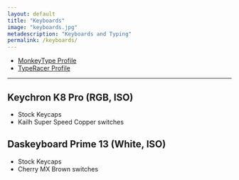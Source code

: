 ```yaml
---
layout: default
title: "Keyboards"
image: "keyboards.jpg"
metadescription: "Keyboards and Typing"
permalink: /keyboards/
---
```


- [MonkeyType Profile](https://monkeytype.com/profile/tmr)
- [TypeRacer Profile](https://data.typeracer.com/pit/profile?user=dnomaid)

---

<!-- todo: images -->

## Keychron K8 Pro (RGB, ISO)
- Stock Keycaps
- Kailh Super Speed Copper switches

## Daskeyboard Prime 13 (White, ISO)
- Stock Keycaps
- Cherry MX Brown switches


<!-- the notion page was monospace, why not make this one too :^) -->
<style>
	@import url('https://fonts.googleapis.com/css2?family=IBM+Plex+Mono:wght@500;700&display=swap');

	:root {
		--fonts: 'IBM Plex Mono', monospace;
	}
</style>